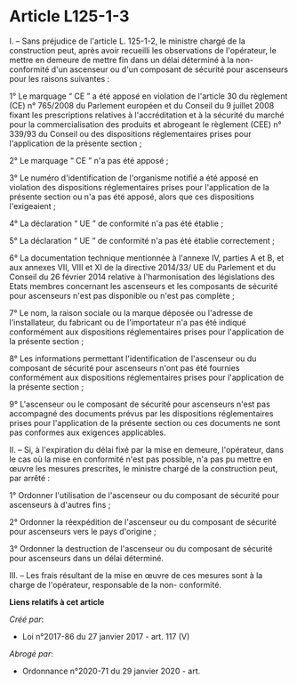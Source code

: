 # Article L125-1-3

I. – Sans préjudice de l'article L. 125-1-2, le ministre chargé de la construction peut, après avoir recueilli les
observations de l'opérateur, le mettre en demeure de mettre fin dans un délai déterminé à la non-conformité d'un ascenseur ou
d'un composant de sécurité pour ascenseurs pour les raisons suivantes :

1° Le marquage “ CE ” a été apposé en violation de l'article 30 du règlement (CE) n° 765/2008 du Parlement européen et du
Conseil du 9 juillet 2008 fixant les prescriptions relatives à l'accréditation et à la sécurité du marché pour la
commercialisation des produits et abrogeant le règlement (CEE) n° 339/93 du Conseil ou des dispositions réglementaires prises
pour l'application de la présente section ;

2° Le marquage “ CE ” n'a pas été apposé ;

3° Le numéro d'identification de l'organisme notifié a été apposé en violation des dispositions réglementaires prises pour
l'application de la présente section ou n'a pas été apposé, alors que ces dispositions l'exigeaient ;

4° La déclaration “ UE ” de conformité n'a pas été établie ;

5° La déclaration “ UE ” de conformité n'a pas été établie correctement ;

6° La documentation technique mentionnée à l'annexe IV, parties A et B, et aux annexes VII, VIII et XI de la directive
2014/33/ UE du Parlement et du Conseil du 26 février 2014 relative à l'harmonisation des législations des Etats membres
concernant les ascenseurs et les composants de sécurité pour ascenseurs n'est pas disponible ou n'est pas complète ;

7° Le nom, la raison sociale ou la marque déposée ou l'adresse de l'installateur, du fabricant ou de l'importateur n'a pas
été indiqué conformément aux dispositions réglementaires prises pour l'application de la présente section ;

8° Les informations permettant l'identification de l'ascenseur ou du composant de sécurité pour ascenseurs n'ont pas été
fournies conformément aux dispositions réglementaires prises pour l'application de la présente section ;

9° L'ascenseur ou le composant de sécurité pour ascenseurs n'est pas accompagné des documents prévus par les dispositions
réglementaires prises pour l'application de la présente section ou ces documents ne sont pas conformes aux exigences
applicables.

II. – Si, à l'expiration du délai fixé par la mise en demeure, l'opérateur, dans le cas où la mise en conformité n'est pas
possible, n'a pas pu mettre en œuvre les mesures prescrites, le ministre chargé de la construction peut, par arrêté :

1° Ordonner l'utilisation de l'ascenseur ou du composant de sécurité pour ascenseurs à d'autres fins ;

2° Ordonner la réexpédition de l'ascenseur ou du composant de sécurité pour ascenseurs vers le pays d'origine ;

3° Ordonner la destruction de l'ascenseur ou du composant de sécurité pour ascenseurs dans un délai déterminé.

III. – Les frais résultant de la mise en œuvre de ces mesures sont à la charge de l'opérateur, responsable de la non-
conformité.

**Liens relatifs à cet article**

_Créé par_:

  - Loi n°2017-86 du 27 janvier 2017 - art. 117 (V)

_Abrogé par_:

  - Ordonnance n°2020-71 du 29 janvier 2020 - art.
